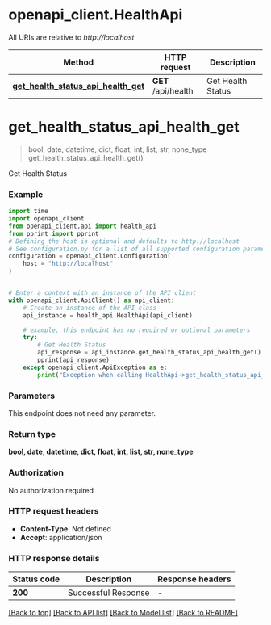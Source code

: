 # openapi_client.HealthApi

All URIs are relative to *http://localhost*

Method | HTTP request | Description
------------- | ------------- | -------------
[**get_health_status_api_health_get**](HealthApi.md#get_health_status_api_health_get) | **GET** /api/health | Get Health Status


# **get_health_status_api_health_get**
> bool, date, datetime, dict, float, int, list, str, none_type get_health_status_api_health_get()

Get Health Status

### Example


```python
import time
import openapi_client
from openapi_client.api import health_api
from pprint import pprint
# Defining the host is optional and defaults to http://localhost
# See configuration.py for a list of all supported configuration parameters.
configuration = openapi_client.Configuration(
    host = "http://localhost"
)


# Enter a context with an instance of the API client
with openapi_client.ApiClient() as api_client:
    # Create an instance of the API class
    api_instance = health_api.HealthApi(api_client)

    # example, this endpoint has no required or optional parameters
    try:
        # Get Health Status
        api_response = api_instance.get_health_status_api_health_get()
        pprint(api_response)
    except openapi_client.ApiException as e:
        print("Exception when calling HealthApi->get_health_status_api_health_get: %s\n" % e)
```


### Parameters
This endpoint does not need any parameter.

### Return type

**bool, date, datetime, dict, float, int, list, str, none_type**

### Authorization

No authorization required

### HTTP request headers

 - **Content-Type**: Not defined
 - **Accept**: application/json


### HTTP response details

| Status code | Description | Response headers |
|-------------|-------------|------------------|
**200** | Successful Response |  -  |

[[Back to top]](#) [[Back to API list]](../README.md#documentation-for-api-endpoints) [[Back to Model list]](../README.md#documentation-for-models) [[Back to README]](../README.md)

